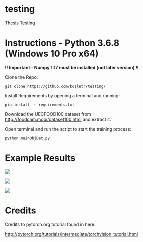 # testing
Thesis Testing

# Instructions - Python 3.6.8 (Windows 10 Pro x64)

<b>!! Important - Numpy 1.17 must be installed (not later version) !!</b>


Clone the Repo:

	git clone https://github.com/kosletr/testing/

Install Requirements by opening a terminal and running:

	pip install -r requirements.txt
  
Download the UECFOOD100 dataset from http://foodcam.mobi/dataset100.html and extract it.

Open terminal and run the script to start the training process:

	python mainObjDet.py


# Example Results

![](https://github.com/kosletr/testing/blob/master/imgs/Rice.png) 

![](https://github.com/kosletr/testing/blob/master/imgs/Spinach.png)

![](https://github.com/kosletr/testing/blob/master/imgs/Multiple.png)

# Credits
Credits to pytorch.org tutorial found in here:

http://pytorch.org/tutorials/intermediate/torchvision_tutorial.html
